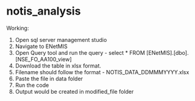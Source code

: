 # notis_analysis

Working:

1. Open sql server management studio
2. Navigate to ENetMIS
3. Open Query tool and run the query - select * FROM [ENetMIS].[dbo].[NSE_FO_AA100_view]
4. Download the table in xlsx format.
5. Filename should follow the format - NOTIS_DATA_DDMMMYYYY.xlsx
6. Paste the file in data folder
7. Run the code
8. Output would be created in modified_file folder
